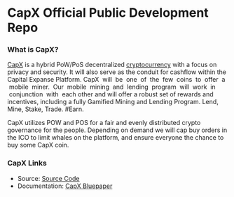 
CapX Official Public Development Repo
==================================

### What is CapX?
[CapX](https://capitalexpanse.net) is a hybrid PoW/PoS decentralized [cryptocurrency](https://en.wikipedia.org/wiki/Cryptocurrency) with a focus on privacy and security. It will also serve as the conduit for cashflow within the Capital Expanse Platform. CapX  will  be  one  of  the  few  coins  to  offer  a  mobile  miner.  Our  mobile  mining  and  lending  program  will  work  in  conjunction  with  each other and will offer a robust set of rewards and incentives, including a fully Gamified Mining and Lending Program. 
Lend, Mine, Stake, Trade. #Earn.

CapX utilizes POW and POS for a fair and evenly distributed crypto governance for the people. Depending on demand we will cap buy orders in the ICO to limit whales on the platform, and ensure everyone the chance to buy some CapX coin.

### CapX Links
* Source:
[Source Code](https://github.com/capitalexpanse/capxofficial-public)
* Documentation: [CapX Bluepaper](https://capitalexpanse.net/bluepaper-v1-11.pdf)



